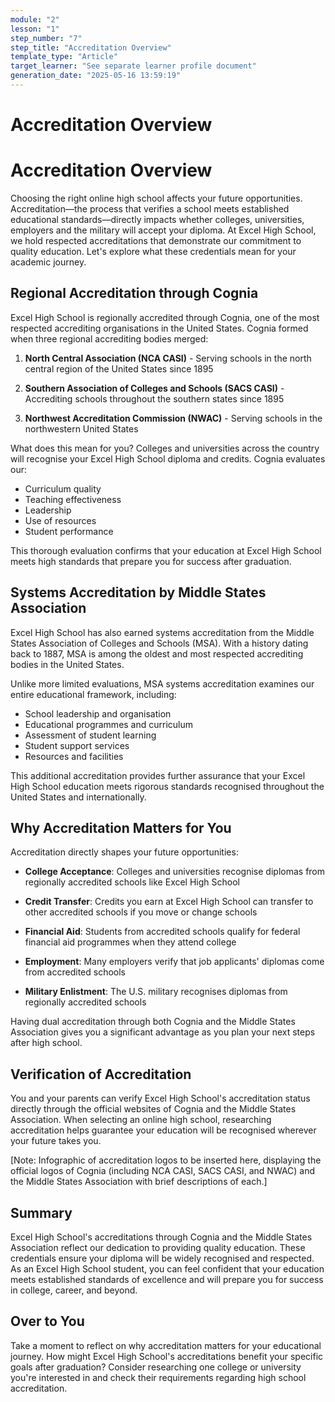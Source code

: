```yaml
---
module: "2"
lesson: "1"
step_number: "7"
step_title: "Accreditation Overview"
template_type: "Article"
target_learner: "See separate learner profile document"
generation_date: "2025-05-16 13:59:19"
---
```


# Accreditation Overview

# Accreditation Overview

Choosing the right online high school affects your future opportunities. Accreditation—the process that verifies a school meets established educational standards—directly impacts whether colleges, universities, employers and the military will accept your diploma. At Excel High School, we hold respected accreditations that demonstrate our commitment to quality education. Let's explore what these credentials mean for your academic journey.

## Regional Accreditation through Cognia

Excel High School is regionally accredited through Cognia, one of the most respected accrediting organisations in the United States. Cognia formed when three regional accrediting bodies merged:

1. **North Central Association (NCA CASI)** - Serving schools in the north central region of the United States since 1895
   
2. **Southern Association of Colleges and Schools (SACS CASI)** - Accrediting schools throughout the southern states since 1895
   
3. **Northwest Accreditation Commission (NWAC)** - Serving schools in the northwestern United States

What does this mean for you? Colleges and universities across the country will recognise your Excel High School diploma and credits. Cognia evaluates our:
- Curriculum quality
- Teaching effectiveness
- Leadership
- Use of resources
- Student performance

This thorough evaluation confirms that your education at Excel High School meets high standards that prepare you for success after graduation.

## Systems Accreditation by Middle States Association

Excel High School has also earned systems accreditation from the Middle States Association of Colleges and Schools (MSA). With a history dating back to 1887, MSA is among the oldest and most respected accrediting bodies in the United States.

Unlike more limited evaluations, MSA systems accreditation examines our entire educational framework, including:

- School leadership and organisation
- Educational programmes and curriculum
- Assessment of student learning
- Student support services
- Resources and facilities

This additional accreditation provides further assurance that your Excel High School education meets rigorous standards recognised throughout the United States and internationally.

## Why Accreditation Matters for You

Accreditation directly shapes your future opportunities:

- **College Acceptance**: Colleges and universities recognise diplomas from regionally accredited schools like Excel High School
  
- **Credit Transfer**: Credits you earn at Excel High School can transfer to other accredited schools if you move or change schools
  
- **Financial Aid**: Students from accredited schools qualify for federal financial aid programmes when they attend college
  
- **Employment**: Many employers verify that job applicants' diplomas come from accredited schools
  
- **Military Enlistment**: The U.S. military recognises diplomas from regionally accredited schools

Having dual accreditation through both Cognia and the Middle States Association gives you a significant advantage as you plan your next steps after high school.

## Verification of Accreditation

You and your parents can verify Excel High School's accreditation status directly through the official websites of Cognia and the Middle States Association. When selecting an online high school, researching accreditation helps guarantee your education will be recognised wherever your future takes you.

[Note: Infographic of accreditation logos to be inserted here, displaying the official logos of Cognia (including NCA CASI, SACS CASI, and NWAC) and the Middle States Association with brief descriptions of each.]

## Summary

Excel High School's accreditations through Cognia and the Middle States Association reflect our dedication to providing quality education. These credentials ensure your diploma will be widely recognised and respected. As an Excel High School student, you can feel confident that your education meets established standards of excellence and will prepare you for success in college, career, and beyond.

## Over to You

Take a moment to reflect on why accreditation matters for your educational journey. How might Excel High School's accreditations benefit your specific goals after graduation? Consider researching one college or university you're interested in and check their requirements regarding high school accreditation.